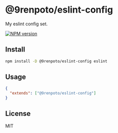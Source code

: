 # @9renpoto/eslint-config

My eslint config set.

[![NPM version](https://badge.fury.io/js/%409renpoto%2Feslint-config.svg)](https://badge.fury.io/js/%409renpoto%2Feslint-config)

## Install

```sh
npm install -D @9renpoto/eslint-config eslint
```

## Usage

```json
{
  "extends": ["@9renpoto/eslint-config"]
}
```

## License

MIT
